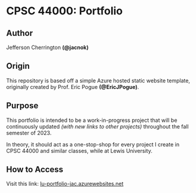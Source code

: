 # CPSC 44000: Portfolio

## Author
Jefferson Cherrington **(@jacnok)**

## Origin
This repository is based off a simple Azure hosted static website template, originally created by Prof. Eric Pogue **(@EricJPogue)**.

## Purpose
This portfolio is intended to be a work-in-progress project that will be continuously updated _(with new links to other projects)_ throughout the fall semester of 2023.

In theory, it should act as a one-stop-shop for every project I create in CPSC 44000 and similar classes, while at Lewis University.

## How to Access
Visit this link: [lu-portfolio-jac.azurewebsites.net](https://lu-portfolio-jac.azurewebsites.net)
